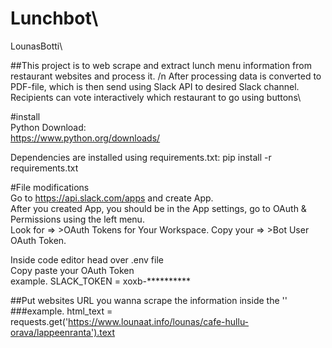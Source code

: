 # Lunchbot\
LounasBotti\

##This project is to web scrape and extract lunch menu information from restaurant websites and process it. /n After processing data is converted to PDF-file, which is then send using Slack API to desired Slack channel. Recipients can vote interactively which restaurant to go using buttons\

#install\
Python Download:\
https://www.python.org/downloads/

Dependencies are installed using requirements.txt:
pip install -r requirements.txt

#File modifications\
Go to https://api.slack.com/apps and create App.\
After you created App, you should be in the App settings, go to OAuth & Permissions using the left menu.\
Look for => >OAuth Tokens for Your Workspace.
Copy your => >Bot User OAuth Token.

Inside code editor head over .env file\
Copy paste your OAuth Token\
example. SLACK_TOKEN = xoxb-**********


##Put websites URL you wanna scrape the information inside the ''
###example. html_text = requests.get('https://www.lounaat.info/lounas/cafe-hullu-orava/lappeenranta').text
